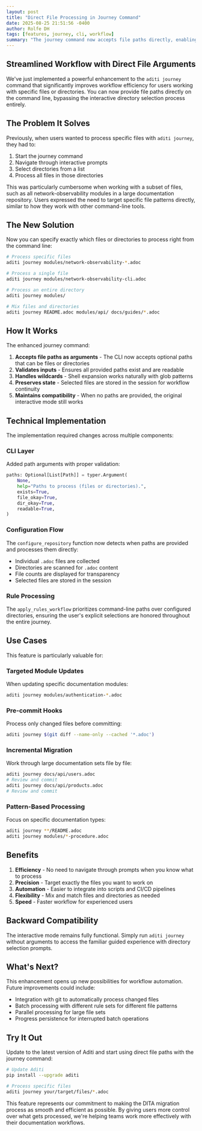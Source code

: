 ```yaml
---
layout: post
title: "Direct File Processing in Journey Command"
date: 2025-08-25 21:51:56 -0400
author: Rolfe DH
tags: [features, journey, cli, workflow]
summary: "The journey command now accepts file paths directly, enabling targeted processing of specific AsciiDoc files without interactive selection."
---
```


## Streamlined Workflow with Direct File Arguments

We've just implemented a powerful enhancement to the `aditi journey` command that significantly improves workflow efficiency for users working with specific files or directories. You can now provide file paths directly on the command line, bypassing the interactive directory selection process entirely.

## The Problem It Solves

Previously, when users wanted to process specific files with `aditi journey`, they had to:
1. Start the journey command
2. Navigate through interactive prompts
3. Select directories from a list
4. Process all files in those directories

This was particularly cumbersome when working with a subset of files, such as all network-observability modules in a large documentation repository. Users expressed the need to target specific file patterns directly, similar to how they work with other command-line tools.

## The New Solution

Now you can specify exactly which files or directories to process right from the command line:

```bash
# Process specific files
aditi journey modules/network-observability-*.adoc

# Process a single file
aditi journey modules/network-observability-cli.adoc

# Process an entire directory
aditi journey modules/

# Mix files and directories
aditi journey README.adoc modules/api/ docs/guides/*.adoc
```

## How It Works

The enhanced journey command:

1. **Accepts file paths as arguments** - The CLI now accepts optional paths that can be files or directories
2. **Validates inputs** - Ensures all provided paths exist and are readable
3. **Handles wildcards** - Shell expansion works naturally with glob patterns
4. **Preserves state** - Selected files are stored in the session for workflow continuity
5. **Maintains compatibility** - When no paths are provided, the original interactive mode still works

## Technical Implementation

The implementation required changes across multiple components:

### CLI Layer
Added path arguments with proper validation:
```python
paths: Optional[List[Path]] = typer.Argument(
    None,
    help="Paths to process (files or directories).",
    exists=True,
    file_okay=True,
    dir_okay=True,
    readable=True,
)
```

### Configuration Flow
The `configure_repository` function now detects when paths are provided and processes them directly:
- Individual `.adoc` files are collected
- Directories are scanned for `.adoc` content
- File counts are displayed for transparency
- Selected files are stored in the session

### Rule Processing
The `apply_rules_workflow` prioritizes command-line paths over configured directories, ensuring the user's explicit selections are honored throughout the entire journey.

## Use Cases

This feature is particularly valuable for:

### Targeted Module Updates
When updating specific documentation modules:
```bash
aditi journey modules/authentication-*.adoc
```

### Pre-commit Hooks
Process only changed files before committing:
```bash
aditi journey $(git diff --name-only --cached '*.adoc')
```

### Incremental Migration
Work through large documentation sets file by file:
```bash
aditi journey docs/api/users.adoc
# Review and commit
aditi journey docs/api/products.adoc
# Review and commit
```

### Pattern-Based Processing
Focus on specific documentation types:
```bash
aditi journey **/README.adoc
aditi journey modules/*-procedure.adoc
```

## Benefits

1. **Efficiency** - No need to navigate through prompts when you know what to process
2. **Precision** - Target exactly the files you want to work on
3. **Automation** - Easier to integrate into scripts and CI/CD pipelines
4. **Flexibility** - Mix and match files and directories as needed
5. **Speed** - Faster workflow for experienced users

## Backward Compatibility

The interactive mode remains fully functional. Simply run `aditi journey` without arguments to access the familiar guided experience with directory selection prompts.

## What's Next?

This enhancement opens up new possibilities for workflow automation. Future improvements could include:
- Integration with git to automatically process changed files
- Batch processing with different rule sets for different file patterns
- Parallel processing for large file sets
- Progress persistence for interrupted batch operations

## Try It Out

Update to the latest version of Aditi and start using direct file paths with the journey command:

```bash
# Update Aditi
pip install --upgrade aditi

# Process specific files
aditi journey your/target/files/*.adoc
```

This feature represents our commitment to making the DITA migration process as smooth and efficient as possible. By giving users more control over what gets processed, we're helping teams work more effectively with their documentation workflows.